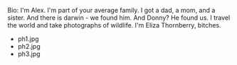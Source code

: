 <!--
    This is everything on the homepage.
    The top portion is your little bio box,
    and the bottom is the images included in the slideshow

    EXAMPLE:

    Bio: Hi!  I'm drunk!  That's pretty much all you need to know about me.

    * favoriteImage1.jpg
    * favimage2.png
    * anotherfavorite.jpg
-->

Bio: I'm Alex.  I'm part of your average family.  I got a dad, a mom, and a sister.
And there is darwin - we found him.  And Donny?  He found us.  I travel the world and take photographs of wildlife.  I'm Eliza Thornberry, bitches.

* ph1.jpg
* ph2.jpg
* ph3.jpg

